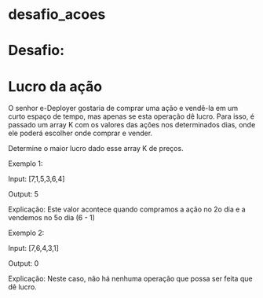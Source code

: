 # desafio_acoes

# Desafio:
# Lucro da ação
O senhor e-Deployer gostaria de comprar uma ação e vendê-la em um curto espaço de tempo, mas apenas se esta operação dê lucro. Para isso, é passado um array K com os valores das ações nos determinados dias, onde ele poderá escolher onde comprar e vender.

Determine o maior lucro dado esse array K de preços.

Exemplo 1:


Input: [7,1,5,3,6,4]

Output: 5

Explicação: Este valor acontece quando compramos a ação no 2o dia e a vendemos no 5o dia (6 - 1)




Exemplo 2:

Input: [7,6,4,3,1]

Output: 0

Explicação: Neste caso, não há nenhuma operação que possa ser feita que dê lucro.